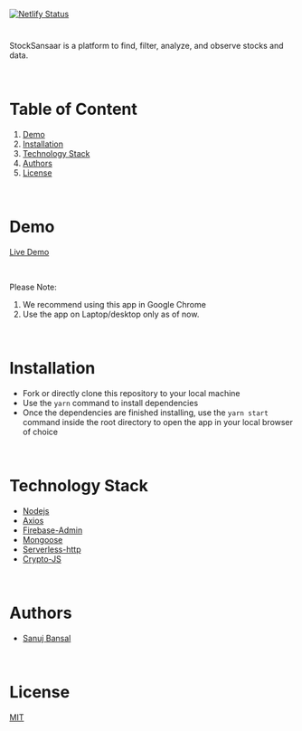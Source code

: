 [![Netlify Status](https://api.netlify.com/api/v1/badges/0724f78a-e461-41d3-9583-2641d466c7ae/deploy-status)](https://app.netlify.com/sites/stocksansaar/deploys)

#

StockSansaar is a platform to find, filter, analyze, and observe stocks and data.

<br/>

# Table of Content

1. [Demo](#demo)
2. [Installation](#installation)
3. [Technology Stack](#technology-stack)
4. [Authors](#authors)
5. [License](#license)

<br/>

# Demo

[Live Demo](https://stocksansaar.netlify.app)

<br/>

Please Note:

1. We recommend using this app in Google Chrome
2. Use the app on Laptop/desktop only as of now.

<br/>

# Installation

- Fork or directly clone this repository to your local machine
- Use the `yarn` command to install dependencies
- Once the dependencies are finished installing, use the `yarn start` command inside the root directory to open the app in your local browser of choice

<br/>

# Technology Stack

- [Nodejs](https://nodejs.org/en/about/)
- [Axios](https://axios-http.com/docs/intro)
- [Firebase-Admin](https://firebase.google.com/docs/auth)
- [Mongoose](https://mongoosejs.com)
- [Serverless-http](https://www.serverless.com)
- [Crypto-JS](https://www.npmjs.com/package/crypto-js)

<br/>

# Authors

- [Sanuj Bansal](https://www.github.com/SanujBansal)

<br/>

# License

[MIT](https://opensource.org/licenses/MIT)
